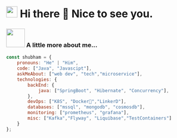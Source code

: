 ### <h1><img src="https://emojis.slackmojis.com/emojis/images/1531849430/4246/blob-sunglasses.gif?1531849430" width="30"/> Hi there 👋 Nice to see you.</h1>



### <img src="https://media.giphy.com/media/VgCDAzcKvsR6OM0uWg/giphy.gif" width="50"> A little more about me...  

```javascript
const shubham = {
    pronouns: "He" | "Him",
    code: ["Java", "Javascipt"],
    askMeAbout: ["web dev", "tech","microservice"],
    technologies: {
        backEnd: {
            java: ["SpringBoot", "Hibernate", "Concurrency"],
        },
        devOps: ["K8S", "Docker🐳","LinkerD"],
        databases: ["mssql", "mongodb", "cosmosdb"],
        monitoring: ["prometheus", "grafana"],
        misc: ["Kafka","Flyway", "Liquibase","TestContainers"]
    }
};
```
